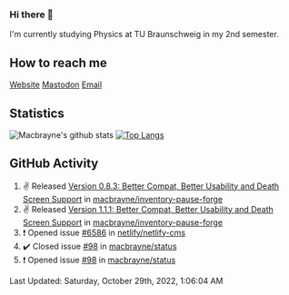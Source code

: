 ### Hi there 👋
I'm currently studying Physics at TU Braunschweig in my 2nd semester.

## How to reach me
[Website](https://florentin-schleuss.de)
[Mastodon](https://norden.social/@florentin)
[Email](mailto:hello@macbrayne.de)

## Statistics
![Macbrayne's github stats](https://github-readme-stats.vercel.app/api?username=macbrayne&count_private=true&show_icons=true&hide_rank=true&custom_title=macbrayne's%20GitHub%20Stats)
[![Top Langs](https://github-readme-stats.vercel.app/api/top-langs/?username=macbrayne&exclude_repo=liftron&layout=compact)](https://github.com/anuraghazra/github-readme-stats)
## GitHub Activity

<!--RECENT_ACTIVITY:start-->
1. ✌️ Released [Version 0.8.3: Better Compat, Better Usability and Death Screen Support](https://github.com/macbrayne/inventory-pause-forge/releases/tag/v0.8.3) in [macbrayne/inventory-pause-forge](https://github.com/macbrayne/inventory-pause-forge)
2. ✌️ Released [Version 1.1.1: Better Compat, Better Usability and Death Screen Support](https://github.com/macbrayne/inventory-pause-forge/releases/tag/v1.1.1) in [macbrayne/inventory-pause-forge](https://github.com/macbrayne/inventory-pause-forge)
3. ❗️ Opened issue [#6586](https://github.com/netlify/netlify-cms/issues/6586) in [netlify/netlify-cms](https://github.com/netlify/netlify-cms)
4. ✔️ Closed issue [#98](https://github.com/macbrayne/status/issues/98) in [macbrayne/status](https://github.com/macbrayne/status)
5. ❗️ Opened issue [#98](https://github.com/macbrayne/status/issues/98) in [macbrayne/status](https://github.com/macbrayne/status)
<!--RECENT_ACTIVITY:end-->

<!--RECENT_ACTIVITY:last_update-->
Last Updated: Saturday, October 29th, 2022, 1:06:04 AM
<!--RECENT_ACTIVITY:last_update_end-->


<!--
**macbrayne/macbrayne** is a ✨ _special_ ✨ repository because its `README.md` (this file) appears on your GitHub profile.

Here are some ideas to get you started:

- 🔭 I’m currently working on ...
- 🌱 I’m currently learning ...
- 👯 I’m looking to collaborate on ...
- 🤔 I’m looking for help with ...
- 💬 Ask me about ...
- 📫 How to reach me: ...
- 😄 Pronouns: ...
- ⚡ Fun fact: ...
-->
